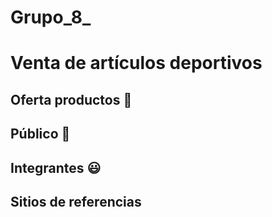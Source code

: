 
# Grupo_8_
# Venta de artículos deportivos 

## Oferta productos :hotel:

## Público :loudspeaker:

## Integrantes :smiley:


## Sitios de referencias
